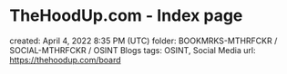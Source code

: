 # TheHoodUp.com - Index page

created: April 4, 2022 8:35 PM (UTC)
folder: BOOKMRKS-MTHRFCKR / SOCIAL-MTHRFCKR / OSINT Blogs
tags: OSINT, Social Media
url: https://thehoodup.com/board